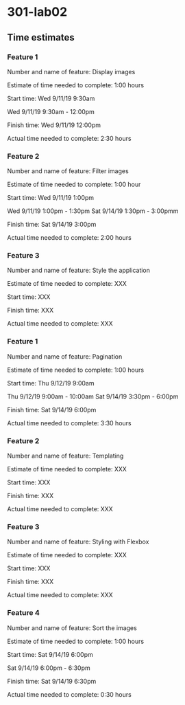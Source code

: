 # 301-lab02

## Time estimates

### Feature 1

Number and name of feature: Display images

Estimate of time needed to complete: 1:00 hours

Start time: Wed 9/11/19 9:30am

Wed 9/11/19
  9:30am - 12:00pm

Finish time: Wed 9/11/19 12:00pm

Actual time needed to complete: 2:30 hours

### Feature 2

Number and name of feature: Filter images

Estimate of time needed to complete: 1:00 hour

Start time: Wed 9/11/19 1:00pm

Wed 9/11/19
  1:00pm - 1:30pm
Sat 9/14/19
  1:30pm - 3:00pmm

Finish time: Sat 9/14/19 3:00pm

Actual time needed to complete: 2:00 hours

### Feature 3

Number and name of feature: Style the application

Estimate of time needed to complete: XXX

Start time: XXX

Finish time: XXX

Actual time needed to complete: XXX

### Feature 1

Number and name of feature: Pagination

Estimate of time needed to complete: 1:00 hours

Start time: Thu 9/12/19 9:00am

Thu 9/12/19
  9:00am - 10:00am
Sat 9/14/19
  3:30pm - 6:00pm

Finish time: Sat 9/14/19 6:00pm

Actual time needed to complete: 3:30 hours

### Feature 2

Number and name of feature: Templating

Estimate of time needed to complete: XXX

Start time: XXX

Finish time: XXX

Actual time needed to complete: XXX

### Feature 3

Number and name of feature: Styling with Flexbox

Estimate of time needed to complete: XXX

Start time: XXX

Finish time: XXX

Actual time needed to complete: XXX

### Feature 4

Number and name of feature: Sort the images

Estimate of time needed to complete: 1:00 hours

Start time: Sat 9/14/19 6:00pm

Sat 9/14/19
  6:00pm - 6:30pm

Finish time: Sat 9/14/19 6:30pm

Actual time needed to complete: 0:30 hours
